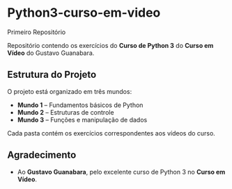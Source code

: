 # Python3-curso-em-video
  Primeiro Repositório

Repositório contendo os exercícios do **Curso de Python 3** do **Curso em Vídeo** do Gustavo Guanabara.

## Estrutura do Projeto

O projeto está organizado em três mundos:

- **Mundo 1** – Fundamentos básicos de Python
- **Mundo 2** – Estruturas de controle
- **Mundo 3** – Funções e manipulação de dados

Cada pasta contém os exercícios correspondentes aos vídeos do curso.

## Agradecimento

- Ao **Gustavo Guanabara**, pelo excelente curso de Python 3 no **Curso em Vídeo**. 

